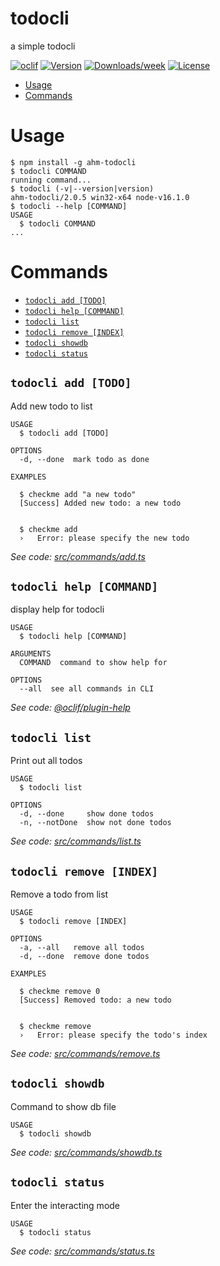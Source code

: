 todocli
=======

a simple todocli

[![oclif](https://img.shields.io/badge/cli-oclif-brightgreen.svg)](https://oclif.io)
[![Version](https://img.shields.io/npm/v/todocli.svg)](https://npmjs.org/package/todocli)
[![Downloads/week](https://img.shields.io/npm/dw/todocli.svg)](https://npmjs.org/package/todocli)
[![License](https://img.shields.io/npm/l/todocli.svg)](https://github.com/Mahmedabid/bootcamp-2021-proj-sub/tree/MAhmad/projecttwo/MAhmad/blob/master/package.json)

<!-- toc -->
* [Usage](#usage)
* [Commands](#commands)
<!-- tocstop -->
# Usage
<!-- usage -->
```sh-session
$ npm install -g ahm-todocli
$ todocli COMMAND
running command...
$ todocli (-v|--version|version)
ahm-todocli/2.0.5 win32-x64 node-v16.1.0
$ todocli --help [COMMAND]
USAGE
  $ todocli COMMAND
...
```
<!-- usagestop -->
# Commands
<!-- commands -->
* [`todocli add [TODO]`](#todocli-add-todo)
* [`todocli help [COMMAND]`](#todocli-help-command)
* [`todocli list`](#todocli-list)
* [`todocli remove [INDEX]`](#todocli-remove-index)
* [`todocli showdb`](#todocli-showdb)
* [`todocli status`](#todocli-status)

## `todocli add [TODO]`

Add new todo to list

```
USAGE
  $ todocli add [TODO]

OPTIONS
  -d, --done  mark todo as done

EXAMPLES

  $ checkme add "a new todo"
  [Success] Added new todo: a new todo


  $ checkme add
  ›   Error: please specify the new todo
```

_See code: [src/commands/add.ts](https://github.com/Mahmedabid/bootcamp-2021-proj-sub/blob/v2.0.5/src/commands/add.ts)_

## `todocli help [COMMAND]`

display help for todocli

```
USAGE
  $ todocli help [COMMAND]

ARGUMENTS
  COMMAND  command to show help for

OPTIONS
  --all  see all commands in CLI
```

_See code: [@oclif/plugin-help](https://github.com/oclif/plugin-help/blob/v3.2.2/src/commands/help.ts)_

## `todocli list`

Print out all todos

```
USAGE
  $ todocli list

OPTIONS
  -d, --done     show done todos
  -n, --notDone  show not done todos
```

_See code: [src/commands/list.ts](https://github.com/Mahmedabid/bootcamp-2021-proj-sub/blob/v2.0.5/src/commands/list.ts)_

## `todocli remove [INDEX]`

Remove a todo from list

```
USAGE
  $ todocli remove [INDEX]

OPTIONS
  -a, --all   remove all todos
  -d, --done  remove done todos

EXAMPLES

  $ checkme remove 0
  [Success] Removed todo: a new todo


  $ checkme remove
  ›   Error: please specify the todo's index
```

_See code: [src/commands/remove.ts](https://github.com/Mahmedabid/bootcamp-2021-proj-sub/blob/v2.0.5/src/commands/remove.ts)_

## `todocli showdb`

Command to show db file

```
USAGE
  $ todocli showdb
```

_See code: [src/commands/showdb.ts](https://github.com/Mahmedabid/bootcamp-2021-proj-sub/blob/v2.0.5/src/commands/showdb.ts)_

## `todocli status`

Enter the interacting mode

```
USAGE
  $ todocli status
```

_See code: [src/commands/status.ts](https://github.com/Mahmedabid/bootcamp-2021-proj-sub/blob/v2.0.5/src/commands/status.ts)_
<!-- commandsstop -->
